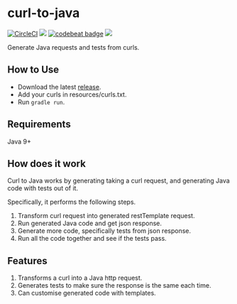 # curl-to-java
[![CircleCI](https://circleci.com/gh/earv1/curl-to-java.svg?style=svg)](https://circleci.com/gh/earv1/curl-to-java)&nbsp;<a href="https://codeclimate.com/github/just1689/curl-to-java/maintainability"><img src="https://api.codeclimate.com/v1/badges/0189ac942dad13f3d7e8/maintainability" /></a>&nbsp;<a href="https://codebeat.co/projects/github-com-just1689-curl-to-java-master"><img alt="codebeat badge" src="https://codebeat.co/badges/b2f364cf-38f1-4fcd-bef0-6c403efc07dc" /></a>&nbsp;<img src="https://img.shields.io/github/v/release/just1689/curl-to-java.svg">
<br />

Generate Java requests and tests from curls.

## How to Use


- Download the latest <a href="https://github.com/earv1/curl-to-java/releases">release</a>.
- Add your curls in resources/curls.txt.
- Run `gradle run`.

## Requirements
Java 9+

## How does it work
Curl to Java works by generating taking a curl request, and generating Java code with tests out of it.

Specifically, it performs the following steps.
1. Transform curl request into generated restTemplate request.
2. Run generated Java code and get json response.
3. Generate more code, specifically tests from json response.
4. Run all the code together and see if the tests pass.

## Features
1. Transforms a curl into a Java http request.
2. Generates tests to make sure the response is the same each time.
3. Can customise generated code with templates.
